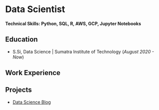# Data Scientist

#### Technical Skills: Python, SQL, R, AWS, GCP, Jupyter Notebooks

## Education
- S.Si, Data Science | Sumatra Institute of Technology (_August 2020 - Now_)								       		

## Work Experience


## Projects


- [Data Science Blog](https://medium.com/@KingMeowzz)
